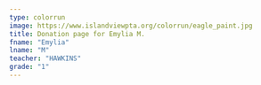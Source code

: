 ```yaml
---
type: colorrun
image: https://www.islandviewpta.org/colorrun/eagle_paint.jpg
title: Donation page for Emylia M.
fname: "Emylia"
lname: "M"
teacher: "HAWKINS"
grade: "1"
---
```

